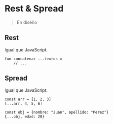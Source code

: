 # Rest & Spread

> En diseño

## Rest

Igual que JavaScript.

```
fun concatenar ...textos =
    // ...
```

## Spread

Igual que JavaScript.

```
const arr = [1, 2, 3]
[...arr, 4, 5, 6]

const obj = {nombre: "Juan", apellido: "Perez"}
{...obj, edad: 20}
```
